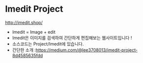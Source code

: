 # Imedit Project
http://imedit.shop/
- Imedit = Image + edit
- Imedit은 이미지를 검색하여 간단하게 편집해보는 웹사이트입니다 !
- 소스코드는 Project/Imedit에 있습니다.
- 간단한 소개 :https://medium.com/@lee3708013/imedit-project-8d4585635fdd
